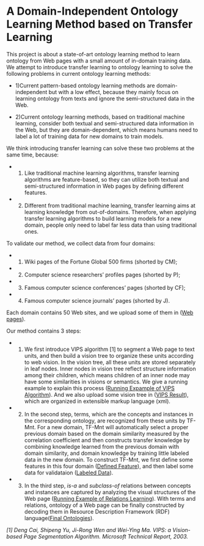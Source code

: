 # A Domain-Independent Ontology Learning Method based on Transfer Learning
This project is about a state-of-art ontology learning method to learn ontology from Web pages with a small amount of in-domain training data. We attempt to introduce transfer learning to ontology learning to solve the following problems in current ontology learning methods:

- 1)Current pattern-based ontology learning methods are domain-independent but with a low effect, because they mainly focus on learning ontology from texts and ignore the semi-structured data in the Web.
	

- 2)Current ontology learning methods, based on traditional machine learning, consider both textual and semi-structured data information in the Web, but they are domain-dependent, which means humans need to label a lot of training data for new domains to train models.

We think introducing transfer learning can solve these two problems at the same time, because:

- 1)	Like traditional machine learning algorithms, transfer learning algorithms are feature-based, so they can utilize both textual and semi-structured information in Web pages by defining different features.

- 2)	Different from traditional machine learning, transfer learning aims at learning knowledge from out-of-domains. Therefore, when applying transfer learning algorithms to build learning models for a new domain, people only need to label far less data than using traditional ones.


To validate our method, we collect data from four domains: 
- 1)	Wiki pages of the Fortune Global 500 firms (shorted by CM);
- 2)	Computer science researchers’ profiles pages (shorted by P);
- 3)	Famous computer science conferences’ pages (shorted by CF);
- 4)	Famous computer science journals’ pages (shorted by J). 

Each domain contains 50 Web sites, and we upload some of them in (<a href="https://github.com/OntologyLearning/TransferLearning/tree/master/RawWebPage" title="Title">Web pages</a>). 

Our method contains 3 steps:


- 1)	We first introduce VIPS algorithm [1] to segment a Web page to text units, and then build a vision tree to organize these units according to web vision. In the vision tree, all these units are stored separately in leaf nodes. Inner nodes in vision tree reflect structure information among their children, which means children of an inner node may have some similarities in visions or semantics. We give a running example to explain this process (<a href="https://github.com/OntologyLearning/TransferLearning/tree/master/Running%20Examples" title="Title">Running Expample of VIPS Algorithm</a>). And we also upload some vision tree in (<a href="https://github.com/OntologyLearning/TransferLearning/tree/master/VisionTree" title="Title">VIPS Result</a>), which are organized in extensible markup language (xml).
- 2)	In the second step, terms, which are the concepts and instances in the corresponding ontology, are recognized from these units by TF-Mnt. For a new domain, TF-Mnt will automatically select a proper previous domain based on the domain similarity measured by the correlation coefficient and then constructs transfer knowledge by combining knowledge learned from the previous domain with domain similarity, and domain knowledge by training little labeled data in the new domain. To construct TF-Mnt, we first define some features in this four domain (<a href="https://github.com/OntologyLearning/TransferLearning/tree/master/Features" title="Title">Defined Feature</a>), and then label some data for validataion (<a href="https://github.com/OntologyLearning/TransferLearning/tree/master/LabeledByExperts" title="Title">Labeled Data</a>).
- 3) In the third step, _is-a_ and _subclass-of_ relations between concepts and instances are captured by analyzing the visual structures of the Web page (<a href="https://github.com/OntologyLearning/TransferLearning/tree/master/Running%20Examples" title="Title">Running Example of Relations Learning</a>). With terms and relations, ontology of a Web page can be finally constructed by decoding them in Resource Description Framework (RDF) language(<a href="https://github.com/OntologyLearning/TransferLearning/tree/master/Final%20Ontology" title="Title">Final Ontologies</a>).




_[1]	Deng Cai, Shipeng Yu, Ji-Rong Wen and Wei-Ying Ma. VIPS: a Vision-based Page Segmentation Algorithm. Microsoft Technical Report, 2003._
